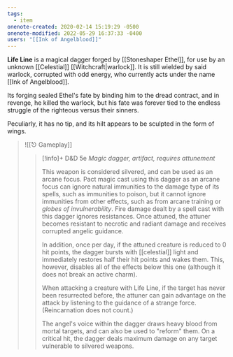 ```yaml
---
tags:
  - item
onenote-created: 2020-02-14 15:19:29 -0500
onenote-modified: 2022-05-29 16:37:33 -0400
users: "[[Ink of Angelblood]]"
---
```

**Life Line** is a magical dagger forged by [[Stoneshaper Ethel]], for use by an unknown [[Celestial]] [[Witchcraft|warlock]]. It is still wielded by said warlock, corrupted with odd energy, who currently acts under the name [[Ink of Angelblood]]. 

Its forging sealed Ethel's fate by binding him to the dread contract, and in revenge, he killed the warlock, but his fate was forever tied to the endless struggle of the righteous versus their sinners.

Peculiarly, it has no tip, and its hilt appears to be sculpted in the form of wings.


>![[⎋ Gameplay]]
>>[!info]+ D&D 5e
>>*Magic dagger, artifact, requires attunement*
>>
>>This weapon is considered silvered, and can be used as an arcane focus. Pact magic cast using this dagger as an arcane focus can ignore natural immunities to the damage type of its spells, such as immunities to poison, but it cannot ignore immunities from other effects, such as from arcane training or *globes of invulnerability*. Fire damage dealt by a spell cast with this dagger ignores resistances. Once attuned, the attuner becomes resistant to necrotic and radiant damage and receives corrupted angelic guidance.
>>
>>In addition, once per day, if the attuned creature is reduced to 0 hit points, the dagger bursts with [[celestial]] light and immediately restores half their hit points and wakes them. This, however, disables all of the effects below this one (although it does not break an active charm).
>>
>>When attacking a creature with Life Line, if the target has never been resurrected before, the attuner can gain advantage on the attack by listening to the guidance of a strange force. (Reincarnation does not count.)
>>
>>The angel's voice within the dagger draws heavy blood from mortal targets, and can also be used to "reform" them. On a critical hit, the dagger deals maximum damage on any target vulnerable to silvered weapons.